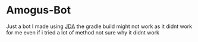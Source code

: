 # Amogus-Bot
Just a bot I made using [JDA](https://github.com/DV8FromTheWorld/JDA)
the gradle build might not work as it didnt work for me even if i tried a lot of method
not sure why it didnt work
